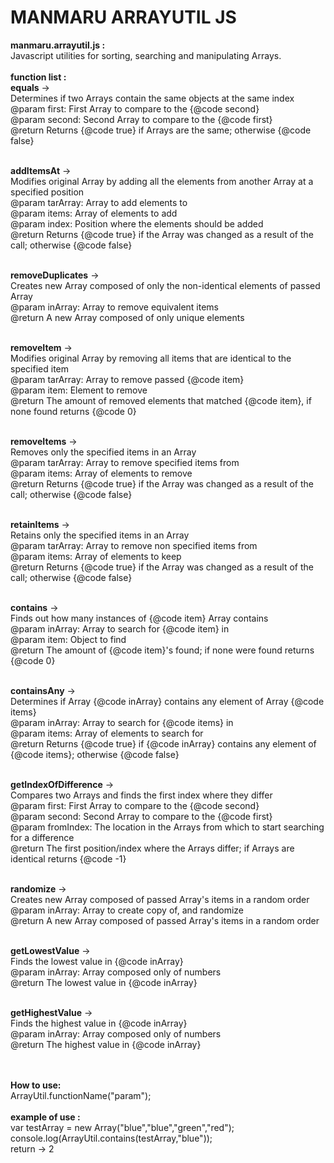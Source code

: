 MANMARU ARRAYUTIL JS
===============

<b>manmaru.arrayutil.js :</b> <br>
Javascript utilities for sorting, searching and manipulating Arrays.<br><br>
<b>function list :</b><br>
<b>equals</b> -><br>
Determines if two Arrays contain the same objects at the same index<br>
@param first: First Array to compare to the {@code second}<br>
@param second: Second Array to compare to the {@code first}<br>
@return Returns {@code true} if Arrays are the same; otherwise {@code false}<br><br>
    
<b>addItemsAt</b> -><br>
Modifies original Array by adding all the elements from another Array at a specified position<br>
@param tarArray: Array to add elements to<br>
@param items: Array of elements to add<br>
@param index: Position where the elements should be added<br>
@return Returns {@code true} if the Array was changed as a result of the call; otherwise {@code false}<br><br>
    
<b>removeDuplicates</b> -><br>
Creates new Array composed of only the non-identical elements of passed Array<br>
@param inArray: Array to remove equivalent items<br>
@return A new Array composed of only unique elements<br><br>
    
<b>removeItem</b> -><br>
Modifies original Array by removing all items that are identical to the specified item<br>
@param tarArray: Array to remove passed {@code item}<br>
@param item: Element to remove<br>
@return The amount of removed elements that matched {@code item}, if none found returns {@code 0}<br><br>
    
<b>removeItems</b> -><br>
Removes only the specified items in an Array<br>
@param tarArray: Array to remove specified items from<br>
@param items: Array of elements to remove<br>
@return Returns {@code true} if the Array was changed as a result of the call; otherwise {@code false}<br><br>
    
<b>retainItems</b> -><br>
Retains only the specified items in an Array<br>
@param tarArray: Array to remove non specified items from<br>
@param items: Array of elements to keep<br>
@return Returns {@code true} if the Array was changed as a result of the call; otherwise {@code false}<br><br>
    
<b>contains</b> -><br>
Finds out how many instances of {@code item} Array contains<br>
@param inArray: Array to search for {@code item} in<br>
@param item: Object to find<br>
@return The amount of {@code item}'s found; if none were found returns {@code 0}<br><br>
    
<b>containsAny</b> -><br>
Determines if Array {@code inArray} contains any element of Array {@code items}<br>
@param inArray: Array to search for {@code items} in<br>
@param items: Array of elements to search for<br>
@return Returns {@code true} if {@code inArray} contains any element of {@code items}; otherwise {@code false}<br><br>
    
<b>getIndexOfDifference</b> -><br>
Compares two Arrays and finds the first index where they differ<br>
@param first: First Array to compare to the {@code second}<br>
@param second: Second Array to compare to the {@code first}<br>
@param fromIndex: The location in the Arrays from which to start searching for a difference<br>
@return The first position/index where the Arrays differ; if Arrays are identical returns {@code -1}<br><br>
    
<b>randomize</b> -><br>
Creates new Array composed of passed Array's items in a random order<br>
@param inArray: Array to create copy of, and randomize<br>
@return A new Array composed of passed Array's items in a random order<br><br>
    
<b>getLowestValue</b> -><br>
Finds the lowest value in {@code inArray}<br>
@param inArray: Array composed only of numbers<br>
@return The lowest value in {@code inArray}<br><br>
    
<b>getHighestValue</b> -> <br>
Finds the highest value in {@code inArray}<br>
@param inArray: Array composed only of numbers<br>
@return The highest value in {@code inArray}<br><br><br>
    
<b>How to use:</b><br>
ArrayUtil.functionName("param");<br>
<br>
<b>example of use :</b><br>
var testArray = new Array("blue","blue","green","red");<br>
console.log(ArrayUtil.contains(testArray,"blue"));<br>
return -> 2

